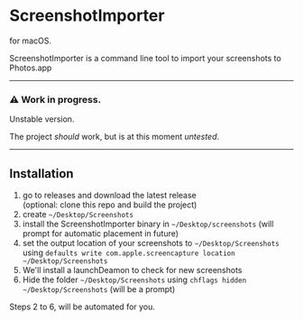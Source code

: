 # ScreenshotImporter
for macOS.

ScreenshotImporter is a command line tool to import your screenshots to Photos.app

-- -- -- 
  
### ⚠️ Work in progress.
Unstable version.

The project *_should_* work, but is at this moment _untested_.

-- -- -- 

## Installation
1. go to releases and download the latest release  
(optional: clone this repo and build the project)
2. create `~/Desktop/Screenshots`
3. install the ScreenshotImporter binary in `~/Desktop/screenshots` (will prompt for automatic placement in future)
4. set the output location of your screenshots to `~/Desktop/Screenshots` using `defaults write com.apple.screencapture location ~/Desktop/Screenshots` 
5. We'll install a launchDeamon to check for new screenshots
6. Hide the folder `~/Desktop/Screenshots` using `chflags hidden ~/Desktop/Screenshots` (will be a prompt)

Steps 2 to 6, will be automated for you.
